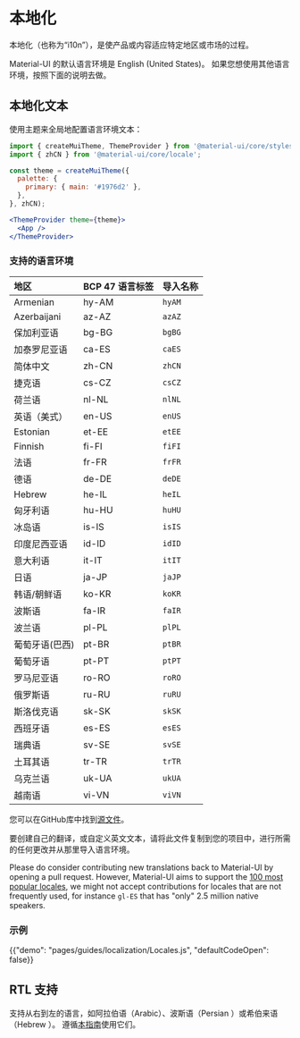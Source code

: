 # 本地化

<p class="description">本地化（也称为“i10n”），是使产品或内容适应特定地区或市场的过程。</p>

Material-UI 的默认语言环境是 English (United States)。 如果您想使用其他语言环境，按照下面的说明去做。

## 本地化文本

使用主题来全局地配置语言环境文本：

```jsx
import { createMuiTheme, ThemeProvider } from '@material-ui/core/styles';
import { zhCN } from '@material-ui/core/locale';

const theme = createMuiTheme({
  palette: {
    primary: { main: '#1976d2' },
  },
}, zhCN);

<ThemeProvider theme={theme}>
  <App />
</ThemeProvider>
```

### 支持的语言环境

| 地区          | BCP 47 语言标签 | 导入名称   |
|:----------- |:----------- |:------ |
| Armenian    | hy-AM       | `hyAM` |
| Azerbaijani | az-AZ       | `azAZ` |
| 保加利亚语       | bg-BG       | `bgBG` |
| 加泰罗尼亚语      | ca-ES       | `caES` |
| 简体中文        | zh-CN       | `zhCN` |
| 捷克语         | cs-CZ       | `csCZ` |
| 荷兰语         | nl-NL       | `nlNL` |
| 英语（美式）      | en-US       | `enUS` |
| Estonian    | et-EE       | `etEE` |
| Finnish     | fi-FI       | `fiFI` |
| 法语          | fr-FR       | `frFR` |
| 德语          | de-DE       | `deDE` |
| Hebrew      | he-IL       | `heIL` |
| 匈牙利语        | hu-HU       | `huHU` |
| 冰岛语         | is-IS       | `isIS` |
| 印度尼西亚语      | id-ID       | `idID` |
| 意大利语        | it-IT       | `itIT` |
| 日语          | ja-JP       | `jaJP` |
| 韩语/朝鲜语      | ko-KR       | `koKR` |
| 波斯语         | fa-IR       | `faIR` |
| 波兰语         | pl-PL       | `plPL` |
| 葡萄牙语(巴西)    | pt-BR       | `ptBR` |
| 葡萄牙语        | pt-PT       | `ptPT` |
| 罗马尼亚语       | ro-RO       | `roRO` |
| 俄罗斯语        | ru-RU       | `ruRU` |
| 斯洛伐克语       | sk-SK       | `skSK` |
| 西班牙语        | es-ES       | `esES` |
| 瑞典语         | sv-SE       | `svSE` |
| 土耳其语        | tr-TR       | `trTR` |
| 乌克兰语        | uk-UA       | `ukUA` |
| 越南语         | vi-VN       | `viVN` |

您可以在GitHub库中找到[源文件](https://github.com/mui-org/material-ui/blob/master/packages/material-ui/src/locale/index.js)。

要创建自己的翻译，或自定义英文文本，请将此文件复制到您的项目中，进行所需的任何更改并从那里导入语言环境。

Please do consider contributing new translations back to Material-UI by opening a pull request. However, Material-UI aims to support the [100 most popular locales](https://en.wikipedia.org/wiki/List_of_languages_by_number_of_native_speakers), we might not accept contributions for locales that are not frequently used, for instance `gl-ES` that has "only" 2.5 million native speakers.

### 示例

{{"demo": "pages/guides/localization/Locales.js", "defaultCodeOpen": false}}

## RTL 支持

支持从右到左的语言，如阿拉伯语（Arabic）、波斯语（Persian ）或希伯来语（Hebrew ）。 遵循[本指南](/guides/right-to-left/)使用它们。

